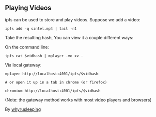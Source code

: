 ## Playing Videos

ipfs can be used to store and play videos. Suppose we add a video:

```
ipfs add -q sintel.mp4 | tail -n1
```

Take the resulting hash, You can view it a couple different ways:

On the command line:
```
ipfs cat $vidhash | mplayer -vo xv -
```

Via local gateway:
```
mplayer http://localhost:4001/ipfs/$vidhash

# or open it up in a tab in chrome (or firefox)

chromium http://localhost:4001/ipfs/$vidhash
```
(Note: the gateway method works with most video players and browsers)

By [whyrusleeping](http://github.com/whyrusleeping)
